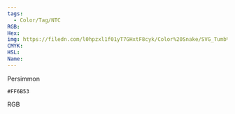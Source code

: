 ```yaml
---
tags:
  - Color/Tag/NTC
RGB:
Hex:
img: https://filedn.com/l0hpzxl1f01yT7GHxtF8cyk/Color%20Snake/SVG_Tumb%20Mass%20No%20Name/FF6B53.svg
CMYK:
HSL:
Name:
---
```

Persimmon
```palette
#FF6B53
```
RGB
